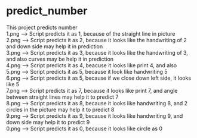 # predict_number
This project predicts number <br />
1.png --> Script predicts it as 1, because of the straight line in picture <br />
2.png --> Script predicts it as 2, because it looks like the handwriting of 2 and down side may help it in prediction <br />
3.png --> Script predicts it as 3, because it looks like the handwriting of 3, and also curves may be help it in prediction <br />
4.png --> Script predicts it as 4, beacuse it looks like print 4, and also <br />
5.png --> Script predicts it as 5, because it look like handwriting 5 <br />
6.png --> Script predicts it as 5, because if we close down left side, it looks like 5 <br />
7.png --> Script predicts it as 7, because it looks like print 7, and angle between straight lines may help it to predict 7 <br />
8.png --> Script predicts it as 8, because it looks like handwriting 8, and 2 circles in the picture may help it to predict 8 <br />
9.png --> Script predicts it as 9, because it looks like handwriting 9, and down side may help it to predict 9 <br />
0.png --> Script predicts it as 0, because it looks like circle as 0 <br />
